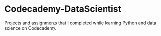 # Codecademy-DataScientist
 Projects and assignments that I completed while learning Python and data science on Codecademy.
